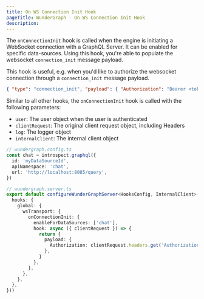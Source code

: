 ```yaml
---
title: On WS Connection Init Hook
pageTitle: WunderGraph - On WS Connection Init Hook
description:
---
```


The `onConnectionInit` hook is called when the engine is initiating a WebSocket connection with a GraphQL Server.
It can be enabled for specific data-sources.
Using this hook, you're able to populate the websocket `connection_init` message payload.

This hook is useful, e.g. when you'd like to authorize the websocket connection through a `connection_init` message payload.

```json
{ "type": "connection_init", "payload": { "Authorization": "Bearer <token>" } }
```

Similar to all other hooks,
the `onConnectionInit` hook is called with the following parameters:

- `user`: The user object when the user is authenticated
- `clientRequest`: The original client request object, including Headers
- `log`: The logger object
- `internalClient`: The internal client object

```typescript
// wundergraph.config.ts
const chat = introspect.graphql({
  id: 'myDataSourceId',
  apiNamespace: 'chat',
  url: 'http://localhost:8085/query',
})

// wundergraph.server.ts
export default configureWunderGraphServer<HooksConfig, InternalClient>(() => ({
  hooks: {
    global: {
      wsTransport: {
        onConnectionInit: {
          enableForDataSources: ['chat'],
          hook: async ({ clientRequest }) => {
            return {
              payload: {
                Authorization: clientRequest.headers.get('Authorization') || '',
              },
            }
          },
        },
      },
    },
  },
}))
```
